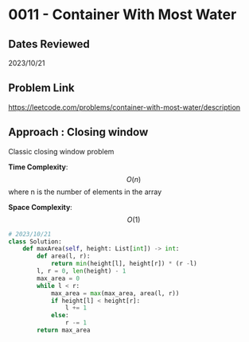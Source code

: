 # 0011 - Container With Most Water

## Dates Reviewed
2023/10/21

## Problem Link

https://leetcode.com/problems/container-with-most-water/description

## Approach : Closing window

Classic closing window problem

**Time Complexity**: $$O(n)$$
where n is the number of elements in the array

**Space Complexity**: $$O(1)$$

<TabItem value="python" label="Python">

```python
# 2023/10/21
class Solution:
    def maxArea(self, height: List[int]) -> int:
        def area(l, r):
            return min(height[l], height[r]) * (r -l)
        l, r = 0, len(height) - 1
        max_area = 0
        while l < r:
            max_area = max(max_area, area(l, r))
            if height[l] < height[r]:
                l += 1
            else:
                r -= 1
        return max_area
```
</TabItem>
